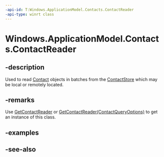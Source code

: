 ----api-id: T:Windows.ApplicationModel.Contacts.ContactReader
-api-type: winrt class
---<!-- Class syntax.public class ContactReader : Windows.ApplicationModel.Contacts.IContactReader--># Windows.ApplicationModel.Contacts.ContactReader## -descriptionUsed to read [Contact](contact.md) objects in batches from the [ContactStore](contactstore.md) which may be local or remotely located.## -remarksUse [GetContactReader](contactstore_getcontactreader_1793921473.md) or [GetContactReader(ContactQueryOptions)](contactstore_getcontactreader_1032732501.md) to get an instance of this class.## -examples## -see-also